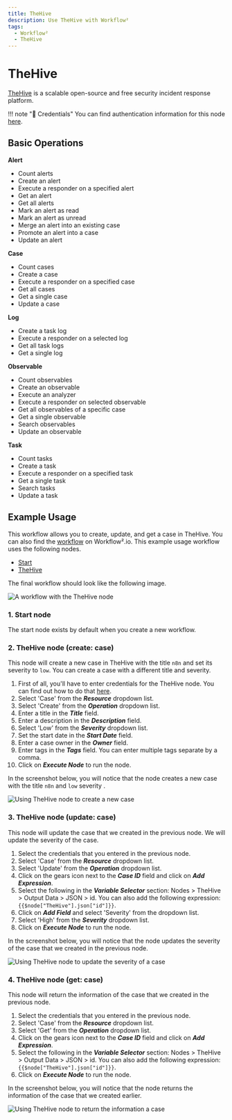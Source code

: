 ```yaml
---
title: TheHive
description: Use TheHive with Workflow²
tags:
  - Workflow²
  - TheHive
---
```

# TheHive

[TheHive](https://thehive-project.org/) is a scalable open-source and free security incident response platform.

!!! note "🔑 Credentials"
    You can find authentication information for this node [here](/workflow/integrations/credentials/theHive/).


## Basic Operations

**Alert**
- Count alerts
- Create an alert
- Execute a responder on a specified alert
- Get an alert
- Get all alerts
- Mark an alert as read
- Mark an alert as unread
- Merge an alert into an existing case
- Promote an alert into a case
- Update an alert


**Case**
- Count cases
- Create a case
- Execute a responder on a specified case
- Get all cases
- Get a single case
- Update a case


**Log**
- Create a task log
- Execute a responder on a selected log
- Get all task logs
- Get a single log


**Observable**
- Count observables
- Create an observable
- Execute an analyzer
- Execute a responder on selected observable
- Get all observables of a specific case
- Get a single observable
- Search observables
- Update an observable


**Task**
- Count tasks
- Create a task
- Execute a responder on a specified task
- Get a single task
- Search tasks
- Update a task


## Example Usage

This workflow allows you to create, update, and get a case in TheHive. You can also find the [workflow](https://n8n.io/workflows/808) on Workflow².io. This example usage workflow uses the following nodes.
- [Start](/workflow/integrations/core-nodes/n8n-nodes-base.start/)
- [TheHive]()

The final workflow should look like the following image.

![A workflow with the TheHive node](/_images/integrations/nodes/thehive/workflow.png)

### 1. Start node

The start node exists by default when you create a new workflow.

### 2. TheHive node (create: case)

This node will create a new case in TheHive with the title `n8n` and set its severity to `low`. You can create a case with a different title and severity.

1. First of all, you'll have to enter credentials for the TheHive node. You can find out how to do that [here](/workflow/integrations/credentials/theHive/).
2. Select 'Case' from the ***Resource*** dropdown list.
3. Select 'Create' from the ***Operation*** dropdown list.
4. Enter a title in the ***Title*** field.
5. Enter a description in the ***Description*** field.
6. Select 'Low' from the ***Severity*** dropdown list.
7. Set the start date in the ***Start Date*** field.
8. Enter a case owner in the ***Owner*** field.
9. Enter tags in the ***Tags*** field. You can enter multiple tags separate by a comma.
10. Click on ***Execute Node*** to run the node.

In the screenshot below, you will notice that the node creates a new case with the title `n8n` and `low` severity .

![Using TheHive node to create a new case](/_images/integrations/nodes/thehive/thehive_node.png)

### 3. TheHive node (update: case)

This node will update the case that we created in the previous node. We will update the severity of the case.

1. Select the credentials that you entered in the previous node.
2. Select 'Case' from the ***Resource*** dropdown list.
3. Select 'Update' from the ***Operation*** dropdown list.
4. Click on the gears icon next to the ***Case ID*** field and click on ***Add Expression***.
5. Select the following in the ***Variable Selector*** section: Nodes > TheHive > Output Data > JSON > id. You can also add the following expression: `{{$node["TheHive"].json["id"]}}`.
6. Click on ***Add Field*** and select 'Severity' from the dropdown list.
7. Select 'High' from the ***Severity*** dropdown list.
8. Click on ***Execute Node*** to run the node.

In the screenshot below, you will notice that the node updates the severity of the case that we created in the previous node.

![Using TheHive node to update the severity of a case](/_images/integrations/nodes/thehive/thehive1_node.png)

### 4. TheHive node (get: case)

This node will return the information of the case that we created in the previous node.

1. Select the credentials that you entered in the previous node.
2. Select 'Case' from the ***Resource*** dropdown list.
3. Select 'Get' from the ***Operation*** dropdown list.
4. Click on the gears icon next to the ***Case ID*** field and click on ***Add Expression***.
5. Select the following in the ***Variable Selector*** section: Nodes > TheHive > Output Data > JSON > id. You can also add the following expression: `{{$node["TheHive"].json["id"]}}`.
6. Click on ***Execute Node*** to run the node.

In the screenshot below, you will notice that the node returns the information of the case that we created earlier.

![Using TheHive node to return the information a case](/_images/integrations/nodes/thehive/thehive2_node.png)
